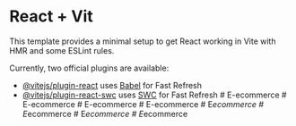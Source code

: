 # React + Vit

This template provides a minimal setup to get React working in Vite with HMR and some ESLint rules.

Currently, two official plugins are available:

- [@vitejs/plugin-react](https://github.com/vitejs/vite-plugin-react/blob/main/packages/plugin-react/README.md) uses [Babel](https://babeljs.io/) for Fast Refresh
- [@vitejs/plugin-react-swc](https://github.com/vitejs/vite-plugin-react-swc) uses [SWC](https://swc.rs/) for Fast Refresh
#   E - e c o m m e r c e 
 
 #   E - e c o m m e r c e 
 
 #   E - e c o m m e r c e 
 
 #   E - e c o m m e r c e 
 
 #   E _ e c o m m e r c e 
 
 #   E _ e c o m m e r c e 
 
 #   E _ e c o m m e r c e  
 #   E _ e c o m m e r c e  
 